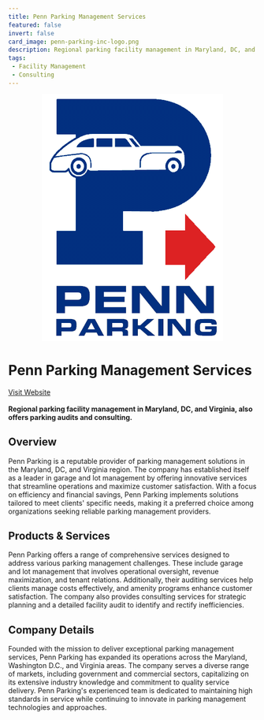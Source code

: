 ```yaml
---
title: Penn Parking Management Services
featured: false
invert: false
card_image: penn-parking-inc-logo.png
description: Regional parking facility management in Maryland, DC, and Virginia, also offers parking audits and consulting.
tags: 
 - Facility Management
 - Consulting
---
```


<div align="center">
<a href="https://www.pennparking.com/parking-services/parking-management/">
<img src="penn-parking-inc-logo.png" alt="Logo" style="min-width: 200px; max-width: 600px; height: auto;" >
</a>
</div>

# Penn Parking Management Services
<a href="https://www.pennparking.com/parking-services/parking-management/">Visit Website</a>
<br>
<br>
**Regional parking facility management in Maryland, DC, and Virginia, also offers parking audits and consulting.**

## Overview
Penn Parking is a reputable provider of parking management solutions in the Maryland, DC, and Virginia region. The company has established itself as a leader in garage and lot management by offering innovative services that streamline operations and maximize customer satisfaction. With a focus on efficiency and financial savings, Penn Parking implements solutions tailored to meet clients' specific needs, making it a preferred choice among organizations seeking reliable parking management providers.
## Products & Services 
Penn Parking offers a range of comprehensive services designed to address various parking management challenges. These include garage and lot management that involves operational oversight, revenue maximization, and tenant relations. Additionally, their auditing services help clients manage costs effectively, and amenity programs enhance customer satisfaction. The company also provides consulting services for strategic planning and a detailed facility audit to identify and rectify inefficiencies.
## Company Details 
Founded with the mission to deliver exceptional parking management services, Penn Parking has expanded its operations across the Maryland, Washington D.C., and Virginia areas. The company serves a diverse range of markets, including government and commercial sectors, capitalizing on its extensive industry knowledge and commitment to quality service delivery. Penn Parking's experienced team is dedicated to maintaining high standards in service while continuing to innovate in parking management technologies and approaches.

